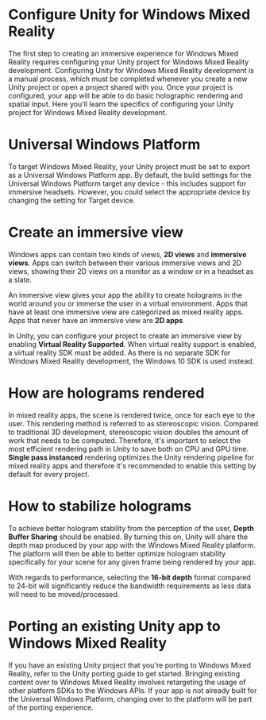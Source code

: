 # Configure Unity for Windows Mixed Reality

The first step to creating an immersive experience for Windows Mixed Reality requires configuring your Unity project for Windows Mixed Reality development. Configuring Unity for Windows Mixed Reality development is a manual process, which must be completed whenever you create a new Unity project or open a project shared with you. Once your project is configured, your app will be able to do basic holographic rendering and spatial input. Here you'll learn the specifics of configuring your Unity project for Windows Mixed Reality development.

# Universal Windows Platform

To target Windows Mixed Reality, your Unity project must be set to export as a Universal Windows Platform app. By default, the build settings for the Universal Windows Platform target any device - this includes support for immersive headsets. However, you could select the appropriate device by changing the setting for Target device.

# Create an immersive view

Windows apps can contain two kinds of views, **2D views** and **immersive views**. Apps can switch between their various immersive views and 2D views, showing their 2D views on a monitor as a window or in a headset as a slate.

An immersive view gives your app the ability to create holograms in the world around you or immerse the user in a virtual environment. Apps that have at least one immersive view are categorized as mixed reality apps. Apps that never have an immersive view are **2D apps**.

In Unity, you can configure your project to create an immersive view by enabling **Virtual Reality Supported**. When virtual reality support is enabled, a virtual reality SDK must be added. As there is no separate SDK for Windows Mixed Reality development, the Windows 10 SDK is used instead.

# How are holograms rendered

In mixed reality apps, the scene is rendered twice, once for each eye to the user. This rendering method is referred to as stereoscopic vision. Compared to traditional 3D development, stereoscopic vision doubles the amount of work that needs to be computed. Therefore, it's important to select the most efficient rendering path in Unity to save both on CPU and GPU time. **Single pass instanced** rendering optimizes the Unity rendering pipeline for mixed reality apps and therefore it's recommended to enable this setting by default for every project.

# How to stabilize holograms

To achieve better hologram stability from the perception of the user, **Depth Buffer Sharing** should be enabled. By turning this on, Unity will share the depth map produced by your app with the Windows Mixed Reality platform. The platform will then be able to better optimize hologram stability specifically for your scene for any given frame being rendered by your app.

With regards to performance, selecting the **16-bit depth** format compared to 24-bit will significantly reduce the bandwidth requirements as less data will need to be moved/processed.

# Porting an existing Unity app to Windows Mixed Reality

If you have an existing Unity project that you're porting to Windows Mixed Reality, refer to the Unity porting guide to get started. Bringing existing content over to Windows Mixed Reality involves retargeting the usage of other platform SDKs to the Windows APIs. If your app is not already built for the Universal Windows Platform, changing over to the platform will be part of the porting experience.



